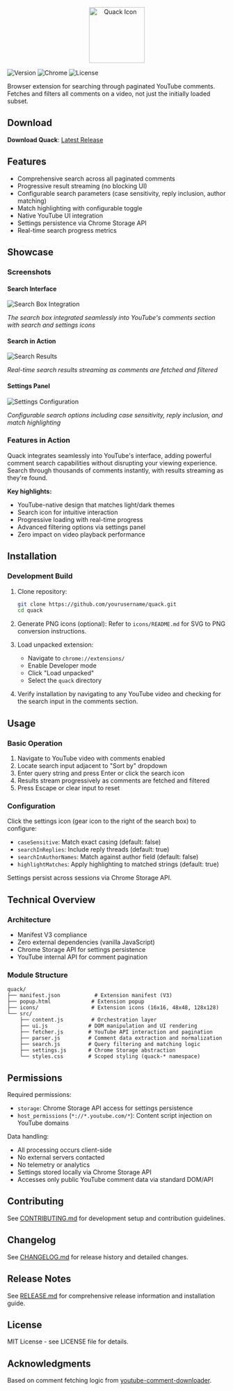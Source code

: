 <div align="center">
  <img src="icon.png" alt="Quack Icon" width="128" height="128">
</div>

![Version](https://img.shields.io/badge/version-3.0.0-blue.svg)
![Chrome](https://img.shields.io/badge/Chrome-88%2B-green.svg)
![License](https://img.shields.io/badge/license-MIT-green.svg)

Browser extension for searching through paginated YouTube comments. Fetches and filters all comments on a video, not just the initially loaded subset.

## Download

**Download Quack**: [Latest Release](https://github.com/octopols/quack/releases/latest)

## Features

- Comprehensive search across all paginated comments
- Progressive result streaming (no blocking UI)
- Configurable search parameters (case sensitivity, reply inclusion, author matching)
- Match highlighting with configurable toggle
- Native YouTube UI integration
- Settings persistence via Chrome Storage API
- Real-time search progress metrics

## Showcase

### Screenshots

#### Search Interface
![Search Box Integration](screenshots/search-interface.png)

*The search box integrated seamlessly into YouTube's comments section with search and settings icons*

#### Search in Action
![Search Results](screenshots/search-results.png)

*Real-time search results streaming as comments are fetched and filtered*

#### Settings Panel
![Settings Configuration](screenshots/settings-panel.png)

*Configurable search options including case sensitivity, reply inclusion, and match highlighting*

### Features in Action

Quack integrates seamlessly into YouTube's interface, adding powerful comment search capabilities without disrupting your viewing experience. Search through thousands of comments instantly, with results streaming as they're found.

**Key highlights:**
- YouTube-native design that matches light/dark themes
- Search icon for intuitive interaction
- Progressive loading with real-time progress
- Advanced filtering options via settings panel
- Zero impact on video playback performance

## Installation

### Development Build

1. Clone repository:
   ```bash
   git clone https://github.com/yourusername/quack.git
   cd quack
   ```

2. Generate PNG icons (optional):
   Refer to `icons/README.md` for SVG to PNG conversion instructions.

3. Load unpacked extension:
   - Navigate to `chrome://extensions/`
   - Enable Developer mode
   - Click "Load unpacked"
   - Select the `quack` directory

4. Verify installation by navigating to any YouTube video and checking for the search input in the comments section.

## Usage

### Basic Operation

1. Navigate to YouTube video with comments enabled
2. Locate search input adjacent to "Sort by" dropdown
3. Enter query string and press Enter or click the search icon
4. Results stream progressively as comments are fetched and filtered
5. Press Escape or clear input to reset

### Configuration

Click the settings icon (gear icon to the right of the search box) to configure:
- `caseSensitive`: Match exact casing (default: false)
- `searchInReplies`: Include reply threads (default: true)
- `searchInAuthorNames`: Match against author field (default: false)
- `highlightMatches`: Apply highlighting to matched strings (default: true)

Settings persist across sessions via Chrome Storage API.

## Technical Overview

### Architecture

- Manifest V3 compliance
- Zero external dependencies (vanilla JavaScript)
- Chrome Storage API for settings persistence
- YouTube internal API for comment pagination

### Module Structure

```
quack/
├── manifest.json           # Extension manifest (V3)
├── popup.html             # Extension popup
├── icons/                 # Extension icons (16x16, 48x48, 128x128)
└── src/
    ├── content.js         # Orchestration layer
    ├── ui.js             # DOM manipulation and UI rendering
    ├── fetcher.js        # YouTube API interaction and pagination
    ├── parser.js         # Comment data extraction and normalization
    ├── search.js         # Query filtering and matching logic
    ├── settings.js       # Chrome Storage abstraction
    └── styles.css        # Scoped styling (quack-* namespace)
```

## Permissions

Required permissions:
- `storage`: Chrome Storage API access for settings persistence
- `host_permissions` (`*://*.youtube.com/*`): Content script injection on YouTube domains

Data handling:
- All processing occurs client-side
- No external servers contacted
- No telemetry or analytics
- Settings stored locally via Chrome Storage API
- Accesses only public YouTube comment data via standard DOM/API

## Contributing

See [CONTRIBUTING.md](docs/CONTRIBUTING.md) for development setup and contribution guidelines.

## Changelog

See [CHANGELOG.md](docs/CHANGELOG.md) for release history and detailed changes.

## Release Notes

See [RELEASE.md](docs/RELEASE.md) for comprehensive release information and installation guide.

## License

MIT License - see LICENSE file for details.

## Acknowledgments

Based on comment fetching logic from [youtube-comment-downloader](https://github.com/egbert/youtube-comment-downloader).
